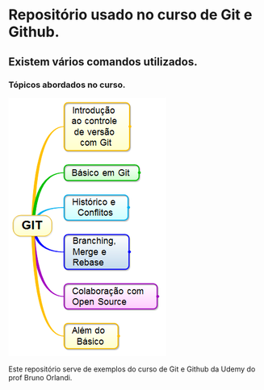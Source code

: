 # Repositório usado no curso de Git e Github.

## Existem vários comandos utilizados.

### Tópicos abordados no curso.
![Principais Tópicos](Curso_git.png)

Este repositório serve de exemplos do curso de Git  e Github da Udemy do prof Bruno Orlandi.
